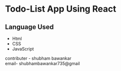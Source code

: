# Todo-List App Using React
<h2>Language  Used</h2>
<ul>
  <li>Html</li>
  <li>CSS</li>
  <li>JavaScript</li>
</ul>
<p>
contributer - shubham bawankar
<br>
email- shubhambawankar735@gmail
</p>
